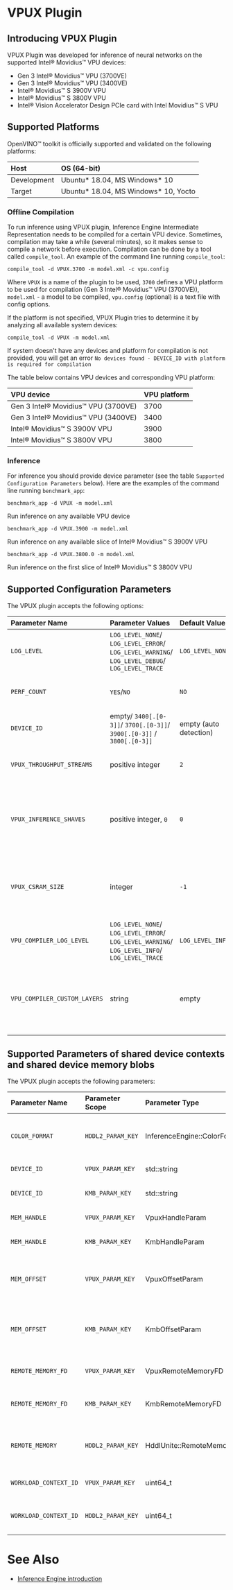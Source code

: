 # VPUX Plugin

## Introducing VPUX Plugin

VPUX Plugin was developed for inference of neural networks on the supported Intel&reg; Movidius&trade; VPU devices:

  * Gen 3 Intel&reg; Movidius&trade; VPU (3700VE)
  * Gen 3 Intel&reg; Movidius&trade; VPU (3400VE)
  * Intel&reg; Movidius&trade; S 3900V VPU
  * Intel&reg; Movidius&trade; S 3800V VPU
  * Intel&reg; Vision Accelerator Design PCIe card with Intel Movidius&trade; S VPU

## Supported Platforms

OpenVINO™ toolkit is officially supported and validated on the following platforms:

| Host              | OS (64-bit)                          |
| :---              | :---                                 |
| Development       | Ubuntu* 18.04, MS Windows* 10        |
| Target            | Ubuntu* 18.04, MS Windows* 10, Yocto |

### Offline Compilation

To run inference using VPUX plugin, Inference Engine Intermediate Representation needs to be compiled for a certain VPU device. Sometimes, compilation may take a while (several minutes), so it makes sense to compile a network before execution. Compilation can be done by a tool called `compile_tool`. An example of the command line running `compile_tool`:
```
compile_tool -d VPUX.3700 -m model.xml -c vpu.config
```
Where `VPUX` is a name of the plugin to be used, `3700` defines a VPU platform to be used for compilation (Gen 3 Intel&reg; Movidius&trade; VPU (3700VE)), `model.xml` - a model to be compiled, `vpu.config` (optional) is a text file with config options.

If the platform is not specified, VPUX Plugin tries to determine it by analyzing all available system devices:
```
compile_tool -d VPUX -m model.xml
```

If system doesn't have any devices and platform for compilation is not provided, you will get an error `No devices found - DEVICE_ID with platform is required for compilation`

The table below contains VPU devices and corresponding VPU platform:

| VPU device                                    | VPU platform |
| :-------------------------------------------  | :----------- |
| Gen 3 Intel&reg; Movidius&trade; VPU (3700VE) |   3700    |
| Gen 3 Intel&reg; Movidius&trade; VPU (3400VE) |   3400    |
| Intel&reg; Movidius&trade; S 3900V VPU        |   3900    |
| Intel&reg; Movidius&trade; S 3800V VPU        |   3800    |

### Inference

For inference you should provide device parameter (see the table `Supported Configuration Parameters` below). Here are the examples of the command line running `benchmark_app`:
```
benchmark_app -d VPUX -m model.xml
```
Run inference on any available VPU device
```
benchmark_app -d VPUX.3900 -m model.xml
```
Run inference on any available slice of Intel&reg; Movidius&trade; S 3900V VPU
```
benchmark_app -d VPUX.3800.0 -m model.xml
```
Run inference on the first slice of Intel&reg; Movidius&trade; S 3800V VPU

## Supported Configuration Parameters


The VPUX plugin accepts the following options:

| Parameter Name        | Parameter Values | Default Value    | Description                                                                      |
| :---                  | :---             | :---             | :---                                                                             |
| `LOG_LEVEL`                  |`LOG_LEVEL_NONE`/ `LOG_LEVEL_ERROR`/ `LOG_LEVEL_WARNING`/ `LOG_LEVEL_DEBUG`/ `LOG_LEVEL_TRACE`|`LOG_LEVEL_NONE`  |Set log level for VPUX plugin |
| `PERF_COUNT`                 | `YES`/`NO`                                                                                   |`NO`              |Enable or disable performance counter|
| `DEVICE_ID`                  | empty/ `3400[.[0-3]]`/ `3700[.[0-3]]`/ `3900[.[0-3]]` / `3800[.[0-3]]`                              | empty (auto detection)                   |Device identifier `platform.slice` |
| `VPUX_THROUGHPUT_STREAMS`    | positive integer                                                                             | `2`              |Number of threads for model execution|
| `VPUX_INFERENCE_SHAVES`      | positive integer, `0`                                                                        | `0`              |Number of shaves for model execution, if `0` is set, count of SHAVEs will be evaluated automatically|
| `VPUX_CSRAM_SIZE`            | integer                                                                                      | `-1`             |Set the size of CSRAM in bytes, if `-1` is set, compiler will evaluate size of CSRAM automatically|
| `VPU_COMPILER_LOG_LEVEL`     | `LOG_LEVEL_NONE`/ `LOG_LEVEL_ERROR`/ `LOG_LEVEL_WARNING`/ `LOG_LEVEL_INFO`/ `LOG_LEVEL_TRACE`| `LOG_LEVEL_INFO` | Set log level for mcmCompiler |
| `VPU_COMPILER_CUSTOM_LAYERS` | string                                                                                       | empty            | Path to custom layer binding xml file. Custom layer has higher priority over native implementation |


## Supported Parameters of shared device contexts and shared device memory blobs

The VPUX plugin accepts the following parameters:

| Parameter Name        | Parameter Scope | Parameter Type | Description                                                                        |
| :---                  | :---            | :---           | :---                                                                               |
| `COLOR_FORMAT`    | `HDDL2_PARAM_KEY` | InferenceEngine::ColorFormat |  **[Deprecated]** **[Unused]** Color format of remote memory |
| `DEVICE_ID`    | `VPUX_PARAM_KEY` | std::string |  VPU device ID |
| `DEVICE_ID`    | `KMB_PARAM_KEY` | std::string |  **[Deprecated]** VPU device ID |
| `MEM_HANDLE`    | `VPUX_PARAM_KEY` | VpuxHandleParam |  Memory handle |
| `MEM_HANDLE`    | `KMB_PARAM_KEY` | KmbHandleParam |  **[Deprecated]** Memory handle |
| `MEM_OFFSET`    | `VPUX_PARAM_KEY` | VpuxOffsetParam |  Memory offset to map physical address properly |
| `MEM_OFFSET`    | `KMB_PARAM_KEY` | KmbOffsetParam |  **[Deprecated]** Memory offset to map physical address properly |
| `REMOTE_MEMORY_FD`    | `VPUX_PARAM_KEY` | VpuxRemoteMemoryFD |  Remote memory file descriptor |
| `REMOTE_MEMORY_FD`    | `KMB_PARAM_KEY` | KmbRemoteMemoryFD |  **[Deprecated]** Remote memory file descriptor |
| `REMOTE_MEMORY`    | `HDDL2_PARAM_KEY` | HddlUnite::RemoteMemory::Ptr | **[Deprecated]** HDDLUnite remote memory object |
| `WORKLOAD_CONTEXT_ID`    | `VPUX_PARAM_KEY` | uint64_t |  HDDLUnite workload context ID |
| `WORKLOAD_CONTEXT_ID`    | `HDDL2_PARAM_KEY` | uint64_t | **[Deprecated]** HDDLUnite workload context ID |


# See Also

* [Inference Engine introduction](https://gitlab-icv.inn.intel.com/inference-engine/dldt/blob/master/docs/IE_DG/inference_engine_intro.md)

